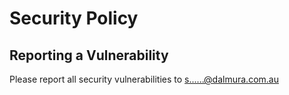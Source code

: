 # Security Policy

## Reporting a Vulnerability

Please report all security vulnerabilities to <a href="https://mailhide.io/e/UM4DF" onclick="mailhidepopup=window.open('https://mailhide.io/e/UM4DF','mailhidepopup','width=580,height=635'); return false;">s......@dalmura.com.au</a> 
